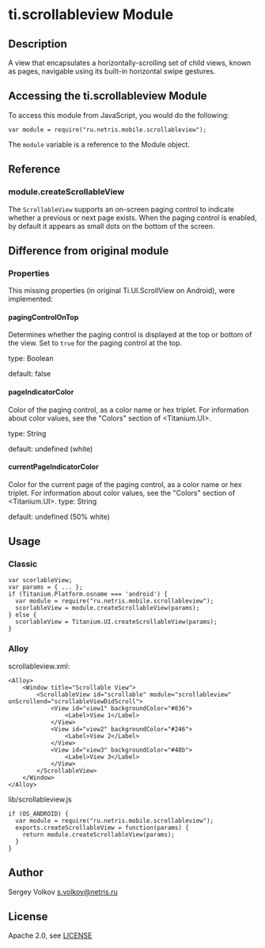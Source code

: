 # ti.scrollableview Module

## Description

A view that encapsulates a horizontally-scrolling set of child views,
known as pages, navigable using its built-in horizontal swipe gestures.

## Accessing the ti.scrollableview Module

To access this module from JavaScript, you would do the following:

    var module = require("ru.netris.mobile.scrollableview");

The `module` variable is a reference to the Module object.

## Reference

### module.createScrollableView

The `ScrollableView` supports an on-screen paging control to indicate
whether a previous or next page exists. When the paging control is
enabled, by default it appears as small dots on the bottom of the screen.

## Difference from original module

### Properties
This missing properties (in original Ti.UI.ScrollView on Android), were
implemented:

#### pagingControlOnTop
Determines whether the paging control is displayed at the top or bottom of the view.
Set to `true` for the paging control at the top.

type: Boolean

default: false
#### pageIndicatorColor
Color of the paging control, as a color name or hex triplet.
For information about color values, see the "Colors" section of <Titanium.UI>.

type: String

default: undefined (white)
#### currentPageIndicatorColor
Color for the current page of the paging control, as a color name or hex triplet.
For information about color values, see the "Colors" section of <Titanium.UI>.
type: String

default: undefined (50% white)

## Usage

### Classic

    var scorlableView;
    var params = { ... };
    if (Titanium.Platform.osname === 'android') {
      var module = require("ru.netris.mobile.scrollableview");
      scorlableView = module.createScrollableView(params);
    } else {
      scorlableView = Titanium.UI.createScrollableView(params);
    }

### Alloy

scrollableview.xml:

    <Alloy>
        <Window title="Scrollable View">
            <ScrollableView id="scrollable" module="scrollableview" onScrollend="scrollableViewDidScroll">
                <View id="view1" backgroundColor="#836">
                    <Label>View 1</Label>
                </View>
                <View id="view2" backgroundColor="#246">
                    <Label>View 2</Label>
                </View>
                <View id="view3" backgroundColor="#48b">
                    <Label>View 3</Label>
                </View>
            </ScrollableView>
        </Window>
    </Alloy>

lib/scrollableview.js

    if (OS_ANDROID) {
      var module = require("ru.netris.mobile.scrollableview");
      exports.createScrollableView = function(params) {
        return module.createScrollableView(params);
      }
    }

## Author

Sergey Volkov <s.volkov@netris.ru>

## License

Apache 2.0, see [LICENSE](../LICENSE)
